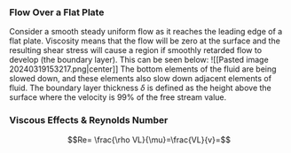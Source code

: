### Flow Over a Flat Plate
Consider a smooth steady uniform flow as it reaches the leading edge of a flat plate. Viscosity means that the flow will be zero at the surface and the resulting shear stress will cause a region if smoothly retarded flow to develop (the boundary layer). This can be seen below:
![[Pasted image 20240319153217.png|center]]
The bottom elements of the fluid are being slowed down, and these elements also slow down adjacent elements of fluid.
The boundary layer thickness $\delta$ is defined as the height above the surface where the velocity is 99% of the free stream value. 
### Viscous Effects & Reynolds Number
$$Re= \frac{\rho VL}{\mu}=\frac{VL}{v}=$$